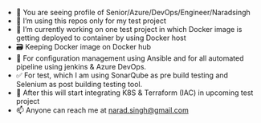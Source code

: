 - 👋 You are seeing profile of Senior/Azure/DevOps/Engineer/Naradsingh 
- 👀 I’m using this repos only for my test project
- :construction: I’m currently working on one test project in which Docker image is getting deployed to container by using Docker host 
- :card_file_box: Keeping Docker image on Docker hub
- :wrench: For configuration management using Ansible and for all automated pipeline using jenkins & Azure DevOps.
- :white_check_mark: For test, which I am using SonarQube as pre build testing and Selenium as post building testing tool.
- :rocket: After this will start integrating K8S & Terraform (IAC) in upcoming test project
- 📫 Anyone can reach me at narad.singh@gmail.com

<!---
Naradsingh/Naradsingh is a ✨ special ✨ repository because its `README.md` (this file) appears on your GitHub profile.
You can click the Preview link to take a look at your changes.
--->

